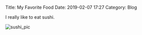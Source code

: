 Title: My Favorite Food
Date: 2019-02-07 17:27
Category: Blog

I really like to eat sushi.

![sushi_pic](https://peasandcrayons.com/wp-content/uploads/2012/10/homemade-sushi-tutorial-recipe-peas-and-crayons-1250.jpg)
